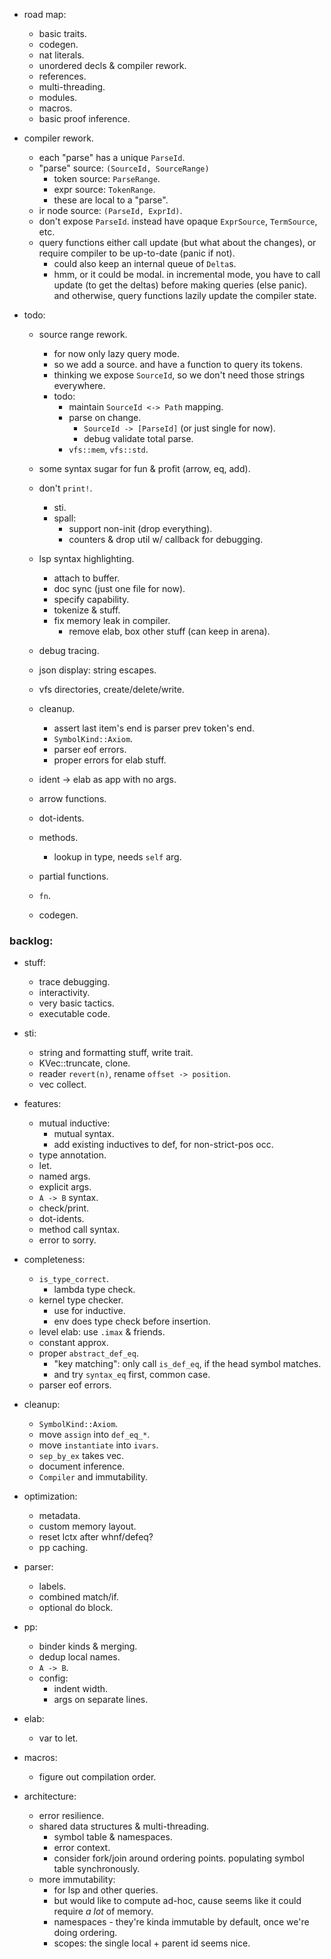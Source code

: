 
- road map:
    - basic traits.
    - codegen.
    - nat literals.
    - unordered decls & compiler rework.
    - references.
    - multi-threading.
    - modules.
    - macros.
    - basic proof inference.


- compiler rework.
    - each "parse" has a unique `ParseId`.
    - "parse" source: `(SourceId, SourceRange)`
        - token source: `ParseRange`.
        - expr source: `TokenRange`.
        - these are local to a "parse".
    - ir node source: `(ParseId, ExprId)`.
    - don't expose `ParseId`. instead have opaque `ExprSource`, `TermSource`, etc.
    - query functions either call update (but what about the changes),
      or require compiler to be up-to-date (panic if not).
        - could also keep an internal queue of `Delta`s.
        - hmm, or it could be modal. in incremental mode, you have to
          call update (to get the deltas) before making queries (else panic).
          and otherwise, query functions lazily update the compiler state.

- todo:
    - source range rework.
        - for now only lazy query mode.
        - so we add a source. and have a function to query its tokens.
        - thinking we expose `SourceId`, so we don't need those strings everywhere.
        - todo:
            - maintain `SourceId <-> Path` mapping.
            - parse on change.
                - `SourceId -> [ParseId]` (or just single for now).
                - debug validate total parse.
            - `vfs::mem`, `vfs::std`.
    - some syntax sugar for fun & profit (arrow, eq, add).
    - don't `print!`.
        - sti.
        - spall:
            - support non-init (drop everything).
            - counters & drop util w/ callback for debugging.
    - lsp syntax highlighting.
        - attach to buffer.
        - doc sync (just one file for now).
        - specify capability.
        - tokenize & stuff.
        - fix memory leak in compiler.
            - remove elab, box other stuff (can keep in arena).

    - debug tracing.
    - json display: string escapes.
    - vfs directories, create/delete/write.

    - cleanup.
        - assert last item's end is parser prev token's end.
        - `SymbolKind::Axiom`.
        - parser eof errors.
        - proper errors for elab stuff.

    - ident -> elab as app with no args.
    - arrow functions.
    - dot-idents.
    - methods.
        - lookup in type, needs `self` arg.
    - partial functions.
    - `fn`.
    - codegen.


### backlog:

- stuff:
    - trace debugging.
    - interactivity.
    - very basic tactics.
    - executable code.

- sti:
    - string and formatting stuff, write trait.
    - KVec::truncate, clone.
    - reader `revert(n)`, rename `offset -> position`.
    - vec collect.

- features:
    - mutual inductive:
        - mutual syntax.
        - add existing inductives to def, for non-strict-pos occ.
    - type annotation.
    - let.
    - named args.
    - explicit args.
    - `A -> B` syntax.
    - check/print.
    - dot-idents.
    - method call syntax.
    - error to sorry.

- completeness:
    - `is_type_correct`.
        - lambda type check.
    - kernel type checker.
        - use for inductive.
        - env does type check before insertion.
    - level elab: use `.imax` & friends.
    - constant approx.
    - proper `abstract_def_eq`.
        - "key matching": only call `is_def_eq`, if the head symbol matches.
        - and try `syntax_eq` first, common case.
    - parser eof errors.

- cleanup:
    - `SymbolKind::Axiom`.
    - move `assign` into `def_eq_*`.
    - move `instantiate` into `ivars`.
    - `sep_by_ex` takes vec.
    - document inference.
    - `Compiler` and immutability.

- optimization:
    - metadata.
    - custom memory layout.
    - reset lctx after whnf/defeq?
    - pp caching.

- parser:
    - labels.
    - combined match/if.
    - optional do block.

- pp:
    - binder kinds & merging.
    - dedup local names.
    - `A -> B`.
    - config:
        - indent width.
        - args on separate lines.

- elab:
    - var to let.

- macros:
    - figure out compilation order.

- architecture:
    - error resilience.
    - shared data structures & multi-threading.
        - symbol table & namespaces.
        - error context.
        - consider fork/join around ordering points.
          populating symbol table synchronously.
    - more immutability:
        - for lsp and other queries.
        - but would like to compute ad-hoc, cause seems
          like it could require *a lot* of memory.
        - namespaces - they're kinda immutable by default,
          once we're doing ordering.
        - scopes: the single local + parent id seems nice.

